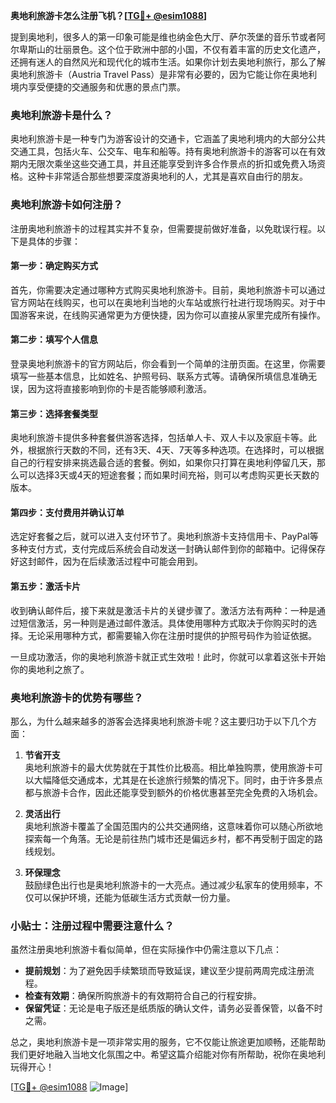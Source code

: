 **奥地利旅游卡怎么注册飞机？[[TG💪+ @esim1088](https://t.me/s/esim1088)]**

提到奥地利，很多人的第一印象可能是维也纳金色大厅、萨尔茨堡的音乐节或者阿尔卑斯山的壮丽景色。这个位于欧洲中部的小国，不仅有着丰富的历史文化遗产，还拥有迷人的自然风光和现代化的城市生活。如果你计划去奥地利旅行，那么了解奥地利旅游卡（Austria Travel Pass）是非常有必要的，因为它能让你在奥地利境内享受便捷的交通服务和优惠的景点门票。

### 奥地利旅游卡是什么？

奥地利旅游卡是一种专门为游客设计的交通卡，它涵盖了奥地利境内的大部分公共交通工具，包括火车、公交车、电车和船等。持有奥地利旅游卡的游客可以在有效期内无限次乘坐这些交通工具，并且还能享受到许多合作景点的折扣或免费入场资格。这种卡非常适合那些想要深度游奥地利的人，尤其是喜欢自由行的朋友。

### 奥地利旅游卡如何注册？

注册奥地利旅游卡的过程其实并不复杂，但需要提前做好准备，以免耽误行程。以下是具体的步骤：

#### 第一步：确定购买方式

首先，你需要决定通过哪种方式购买奥地利旅游卡。目前，奥地利旅游卡可以通过官方网站在线购买，也可以在奥地利当地的火车站或旅行社进行现场购买。对于中国游客来说，在线购买通常更为方便快捷，因为你可以直接从家里完成所有操作。

#### 第二步：填写个人信息

登录奥地利旅游卡的官方网站后，你会看到一个简单的注册页面。在这里，你需要填写一些基本信息，比如姓名、护照号码、联系方式等。请确保所填信息准确无误，因为这将直接影响到你的卡是否能够顺利激活。

#### 第三步：选择套餐类型

奥地利旅游卡提供多种套餐供游客选择，包括单人卡、双人卡以及家庭卡等。此外，根据旅行天数的不同，还有3天、4天、7天等多种选项。在选择时，可以根据自己的行程安排来挑选最合适的套餐。例如，如果你只打算在奥地利停留几天，那么可以选择3天或4天的短途套餐；而如果时间充裕，则可以考虑购买更长天数的版本。

#### 第四步：支付费用并确认订单

选定好套餐之后，就可以进入支付环节了。奥地利旅游卡支持信用卡、PayPal等多种支付方式，支付完成后系统会自动发送一封确认邮件到你的邮箱中。记得保存好这封邮件，因为在后续激活过程中可能会用到。

#### 第五步：激活卡片

收到确认邮件后，接下来就是激活卡片的关键步骤了。激活方法有两种：一种是通过短信激活，另一种则是通过邮件激活。具体使用哪种方式取决于你购买时的选择。无论采用哪种方式，都需要输入你在注册时提供的护照号码作为验证依据。

一旦成功激活，你的奥地利旅游卡就正式生效啦！此时，你就可以拿着这张卡开始你的奥地利之旅了。

### 奥地利旅游卡的优势有哪些？

那么，为什么越来越多的游客会选择奥地利旅游卡呢？这主要归功于以下几个方面：

1. **节省开支**  
   奥地利旅游卡的最大优势就在于其性价比极高。相比单独购票，使用旅游卡可以大幅降低交通成本，尤其是在长途旅行频繁的情况下。同时，由于许多景点都与旅游卡合作，因此还能享受到额外的价格优惠甚至完全免费的入场机会。

2. **灵活出行**  
   奥地利旅游卡覆盖了全国范围内的公共交通网络，这意味着你可以随心所欲地探索每一个角落。无论是前往热门城市还是偏远乡村，都不再受制于固定的路线规划。

3. **环保理念**  
   鼓励绿色出行也是奥地利旅游卡的一大亮点。通过减少私家车的使用频率，不仅可以保护环境，还能为低碳生活方式贡献一份力量。

### 小贴士：注册过程中需要注意什么？

虽然注册奥地利旅游卡看似简单，但在实际操作中仍需注意以下几点：

- **提前规划**：为了避免因手续繁琐而导致延误，建议至少提前两周完成注册流程。
- **检查有效期**：确保所购旅游卡的有效期符合自己的行程安排。
- **保留凭证**：无论是电子版还是纸质版的确认文件，请务必妥善保管，以备不时之需。

总之，奥地利旅游卡是一项非常实用的服务，它不仅能让旅途更加顺畅，还能帮助我们更好地融入当地文化氛围之中。希望这篇介绍能对你有所帮助，祝你在奥地利玩得开心！

[[TG💪+ @esim1088](https://t.me/s/esim1088) ![Image](https://i.postimg.cc/4NQfJmqS/Snipaste-2025-05-13-00-14-12.png)]